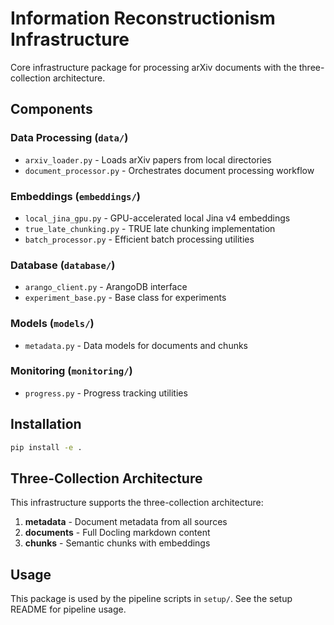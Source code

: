 # Information Reconstructionism Infrastructure

Core infrastructure package for processing arXiv documents with the three-collection architecture.

## Components

### Data Processing (`data/`)
- `arxiv_loader.py` - Loads arXiv papers from local directories
- `document_processor.py` - Orchestrates document processing workflow

### Embeddings (`embeddings/`)
- `local_jina_gpu.py` - GPU-accelerated local Jina v4 embeddings
- `true_late_chunking.py` - TRUE late chunking implementation
- `batch_processor.py` - Efficient batch processing utilities

### Database (`database/`)
- `arango_client.py` - ArangoDB interface
- `experiment_base.py` - Base class for experiments

### Models (`models/`)
- `metadata.py` - Data models for documents and chunks

### Monitoring (`monitoring/`)
- `progress.py` - Progress tracking utilities

## Installation

```bash
pip install -e .
```

## Three-Collection Architecture

This infrastructure supports the three-collection architecture:
1. **metadata** - Document metadata from all sources
2. **documents** - Full Docling markdown content
3. **chunks** - Semantic chunks with embeddings

## Usage

This package is used by the pipeline scripts in `setup/`. See the setup README for pipeline usage.
